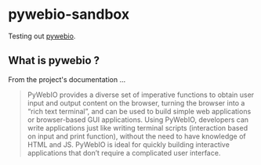 # pywebio-sandbox

Testing out [pywebio](https://pywebio.readthedocs.io/en/latest/index.html).


## What is pywebio ?

From the project's documentation ...

> PyWebIO provides a diverse set of imperative functions to obtain user input and output content on the browser, turning the browser into a “rich text terminal”, and can be used to build simple web applications or browser-based GUI applications. Using PyWebIO, developers can write applications just like writing terminal scripts (interaction based on input and print function), without the need to have knowledge of HTML and JS. PyWebIO is ideal for quickly building interactive applications that don’t require a complicated user interface.
